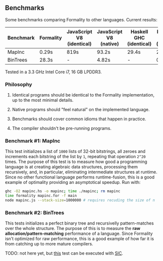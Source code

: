 ## Benchmarks

Some benchmarks comparing Formality to other languages. Current results:

Benchmark | Formality | JavaScript V8 (identical) | JavaScript V8 (native) | Haskell GHC (identical) | Haskell GHC (native)
--- | --- | --- | --- | --- | ---
MapInc | 0.29s | 819s | 93.2s | 29.4s | 28.9s
BinTrees | 28.3s | - | 4.82s | - | 0.41s

Tested in a 3.3 GHz Intel Core i7, 16 GB LPDDR3.

### Philosophy

1. Identical programs should be identical to the Formality implementation, up to the most minimal details.

2. Native programs should "feel natural" on the implemented language.
 
3. Benchmarks should cover common idioms that happen in practice.

4. The compiler shouldn't be pre-running programs.

### Benchmark #1: MapInc

This test initializes a list of `1000` lists of 32-bit bitstrings, all zeroes and increments each bitstring of the list by `1`, repeating that operation `2^20` times. The purpose of this test is to measure how good a programming language is at creating algebraic data structures, processing them recursively, and, in particular, eliminating intermediate structures at runtime. Since no other functional language performs runtime-fusion, this is a good example of optimality providing an asymptotical speedup. Run with:

```bash
ghc -O2 mapinc.hs -o mapinc; time ./mapinc; rm mapinc
time formality mapinc.for -f main
node mapinc.js --stack-size=1000000 # requires recuding the size of n
```

### Benchmark #2: BinTrees

This tests initializes a perfect binary tree and recursivelly pattern-matches over the whole structure. The purpose of this is to measure the **raw allocation/pattern-matching** performance of a language. Since Formality isn't optimized for raw performance, this is a good example of how far it is from catching up to more mature compilers.

TODO: not here yet, but [this](https://github.com/MaiaVictor/symmetric-interaction-calculus-benchmarks) test can be executed with [SIC](https://github.com/maiavictor/symmetric-interaction-calculus).
